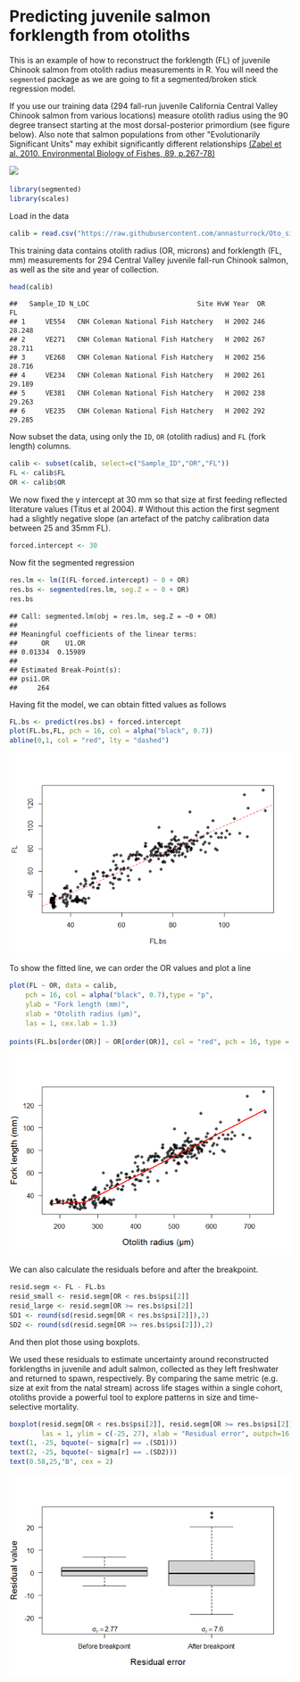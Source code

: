 Predicting juvenile salmon forklength from otoliths
================

This is an example of how to reconstruct the forklength (FL) of juvenile Chinook salmon from otolith radius measurements in R. You will need the `segmented` package as we are going to fit a segmented/broken stick regression model.

If you use our training data (294 fall-run juvenile California Central Valley Chinook salmon from various locations) measure otolith radius using the 90 degree transect starting at the most dorsal-posterior primordium (see figure below). Also note that salmon populations from other "Evolutionarily Significant Units" may exhibit significantly different relationships [(Zabel et al. 2010. Environmental Biology of Fishes, 89, p.267-78)](https://link.springer.com/article/10.1007/s10641-010-9678-x)

![](or_fl_cal_files/figure-markdown_github/oto_image.png)

``` r
library(segmented)
library(scales)
```

Load in the data

``` r
calib = read.csv("https://raw.githubusercontent.com/annasturrock/Oto_size_fish_size_calibration/master/OR_FL_FINALforR.csv")
```

This training data contains otolith radius (OR, microns) and forklength (FL, mm) measurements for 294 Central Valley juvenile fall-run Chinook salmon, as well as the site and year of collection.

``` r
head(calib)
```

    ##   Sample_ID N_LOC                           Site HvW Year  OR     FL
    ## 1     VE554   CNH Coleman National Fish Hatchery   H 2002 246 28.248
    ## 2     VE271   CNH Coleman National Fish Hatchery   H 2002 267 28.711
    ## 3     VE268   CNH Coleman National Fish Hatchery   H 2002 256 28.716
    ## 4     VE234   CNH Coleman National Fish Hatchery   H 2002 261 29.189
    ## 5     VE381   CNH Coleman National Fish Hatchery   H 2002 238 29.263
    ## 6     VE235   CNH Coleman National Fish Hatchery   H 2002 292 29.285

Now subset the data, using only the `ID`, `OR` (otolith radius) and `FL` (fork length) columns.

``` r
calib <- subset(calib, select=c("Sample_ID","OR","FL"))
FL <- calib$FL
OR <- calib$OR
```

We now fixed the y intercept at 30 mm so that size at first feeding reflected literature values (Titus et al 2004). \# Without this action the first segment had a slightly negative slope (an artefact of the patchy calibration data between 25 and 35mm FL).

``` r
forced.intercept <- 30
```

Now fit the segmented regression

``` r
res.lm <- lm(I(FL-forced.intercept) ~ 0 + OR)
res.bs <- segmented(res.lm, seg.Z = ~ 0 + OR)
res.bs
```

    ## Call: segmented.lm(obj = res.lm, seg.Z = ~0 + OR)
    ## 
    ## Meaningful coefficients of the linear terms:
    ##      OR    U1.OR  
    ## 0.01334  0.15989  
    ## 
    ## Estimated Break-Point(s):
    ## psi1.OR  
    ##     264

Having fit the model, we can obtain fitted values as follows

``` r
FL.bs <- predict(res.bs) + forced.intercept
plot(FL.bs,FL, pch = 16, col = alpha("black", 0.7))
abline(0,1, col = "red", lty = "dashed")
```

![](or_fl_cal_files/figure-markdown_github/unnamed-chunk-7-1.png)

To show the fitted line, we can order the OR values and plot a line

``` r
plot(FL ~ OR, data = calib, 
    pch = 16, col = alpha("black", 0.7),type = "p", 
    ylab = "Fork length (mm)", 
    xlab = "Otolith radius (µm)", 
    las = 1, cex.lab = 1.3) 
    
points(FL.bs[order(OR)] ~ OR[order(OR)], col = "red", pch = 16, type = "l", lwd = 2.5)
```

![](or_fl_cal_files/figure-markdown_github/unnamed-chunk-8-1.png)

We can also calculate the residuals before and after the breakpoint.  

``` r
resid.segm <- FL - FL.bs
resid_small <- resid.segm[OR < res.bs$psi[2]]
resid_large <- resid.segm[OR >= res.bs$psi[2]]
SD1 <- round(sd(resid.segm[OR < res.bs$psi[2]]),2)
SD2 <- round(sd(resid.segm[OR >= res.bs$psi[2]]),2)
```

And then plot those using boxplots. 

We used these residuals to estimate uncertainty around reconstructed forklengths in juvenile and adult salmon, collected as they left freshwater and returned to spawn, respectively. By comparing the same metric (e.g. size at exit from the natal stream) across life stages within a single cohort, otoliths provide a powerful tool to explore patterns in size and time-selective mortality.

``` r
boxplot(resid.segm[OR < res.bs$psi[2]], resid.segm[OR >= res.bs$psi[2]], names = c("Before breakpoint", "After breakpoint"), col = "light grey", 
        las = 1, ylim = c(-25, 27), xlab = "Residual error", outpch=16, outcol=alpha("black", 0.7), ylab = "Residual value", cex.lab = 1.3) #, main = "Broken stick models residuals"
text(1, -25, bquote(~ sigma[r] == .(SD1)))
text(2, -25, bquote(~ sigma[r] == .(SD2)))
text(0.58,25,"B", cex = 2)
```

![](or_fl_cal_files/figure-markdown_github/unnamed-chunk-10-1.png)
